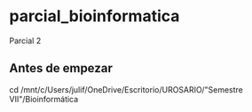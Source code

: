 # parcial_bioinformatica
Parcial 2

## Antes de empezar
 cd /mnt/c/Users/julif/OneDrive/Escritorio/UROSARIO/"Semestre VII"/Bioinformática
 
